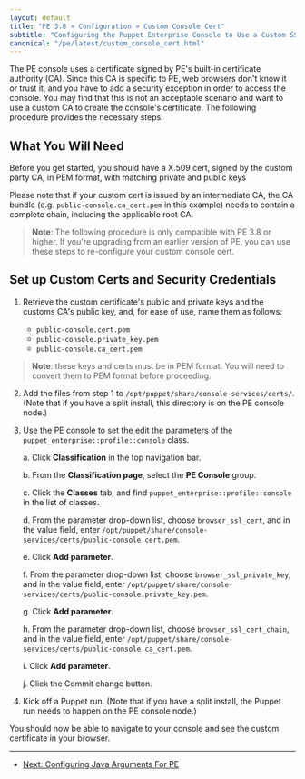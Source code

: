 ```yaml
---
layout: default
title: "PE 3.8 » Configuration » Custom Console Cert"
subtitle: "Configuring the Puppet Enterprise Console to Use a Custom SSL Certificate"
canonical: "/pe/latest/custom_console_cert.html"
---
```


The PE console uses a certificate signed by PE's built-in certificate authority (CA). Since this CA is specific to PE, web browsers don't know it or trust it, and you have to add a security exception in order to access the console. You may find that this is not an acceptable scenario and want to use a custom CA to create the console's certificate. The following procedure provides the necessary steps.

## What You Will Need

Before you get started, you should have a X.509 cert, signed by the custom party CA, in PEM format, with matching private and public keys

Please note that if your custom cert is issued by an intermediate CA, the CA bundle (e.g. `public-console.ca_cert.pem` in this example) needs to contain a complete chain, including the applicable root CA.

>**Note**: The following procedure is only compatible with PE 3.8 or higher. If you're upgrading from an earlier version of PE, you can use these steps to re-configure your custom console cert.

## Set up Custom Certs and Security Credentials

1. Retrieve the custom certificate's public and private keys and the customs CA's public key, and, for ease of use, name them as follows:

   * `public-console.cert.pem`
   * `public-console.private_key.pem`
   * `public-console.ca_cert.pem`

> **Note**: these keys and certs must be in PEM format. You will need to convert them to PEM format before proceeding.

2. Add the files from step 1 to `/opt/puppet/share/console-services/certs/`. (Note that if you have a split install, this directory is on the PE console node.)
3. Use the PE console to set the edit the parameters of the `puppet_enterprise::profile::console` class.

   a. Click __Classification__ in the top navigation bar.

   b. From the __Classification page__, select the __PE Console__ group.

   c. Click the __Classes__ tab, and find `puppet_enterprise::profile::console` in the list of classes.

   d. From the parameter drop-down list, choose `browser_ssl_cert`, and in the value field, enter `/opt/puppet/share/console-services/certs/public-console.cert.pem`.

   e. Click __Add parameter__.

   f. From the parameter drop-down list, choose `browser_ssl_private_key`, and in the value field, enter `/opt/puppet/share/console-services/certs/public-console.private_key.pem`.

   g. Click __Add parameter__.

   h. From the parameter drop-down list, choose `browser_ssl_cert_chain`, and in the value field, enter `/opt/puppet/share/console-services/certs/public-console.ca_cert.pem`.

   i. Click __Add parameter__.

   j. Click the Commit change button.

4. Kick off a Puppet run. (Note that if you have a split install, the Puppet run needs to happen on the PE console node.)

You should now be able to navigate to your console and see the custom certificate in your browser.

* * *

- [Next: Configuring Java Arguments For PE ](./config_java_args.html)